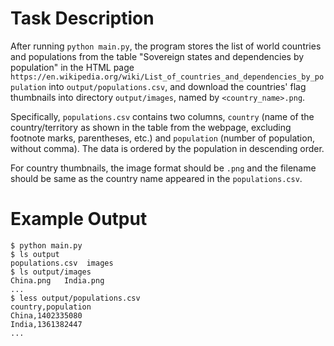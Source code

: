 # Task Description

After running `python main.py`, the program stores the list of world countries and populations from the table "Sovereign states and dependencies by population" in the HTML page `https://en.wikipedia.org/wiki/List_of_countries_and_dependencies_by_population` into `output/populations.csv`, and download the countries' flag thumbnails into directory `output/images`, named by `<country_name>.png`.

Specifically, `populations.csv` contains two columns, `country` (name of the country/territory as shown in the table from the webpage, excluding footnote marks, parentheses, etc.) and `population` (number of population, without comma). 
The data is ordered by the population in descending order.

For country thumbnails, the image format should be `.png` and the filename should be same as the country name appeared in the `populations.csv`.


# Example Output

```
$ python main.py
$ ls output
populations.csv  images
$ ls output/images
China.png   India.png
...
$ less output/populations.csv
country,population
China,1402335080
India,1361382447	
...

```